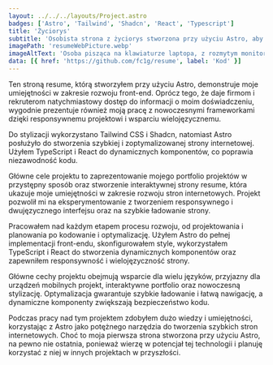 ```yaml
---
layout: ../../../layouts/Project.astro
badges: ['Astro', 'Tailwind', 'Shadcn', 'React', 'Typescript']
title: 'Życiorys'
subtitle: 'Osobista strona z życiorys stworzona przy użyciu Astro, aby zaprezentować moje umiejętności'
imagePath: 'resumeWebPicture.webp'
imageAltText: 'Osoba pisząca na klawiaturze laptopa, z rozmytym monitorem w tle.'
data: [{ href: 'https://github.com/fc1g/resume', label: 'Kod' }]
---
```


Ten stroną resume, którą stworzyłem przy użyciu Astro, demonstruje moje umiejętności w zakresie rozwoju front-end. Oprócz tego, że daje firmom i rekruterom natychmiastowy dostęp do informacji o moim doświadczeniu, wygodnie prezentuje również moją pracę z nowoczesnymi frameworkami dzięki responsywnemu projektowi i wsparciu wielojęzycznemu.

Do stylizacji wykorzystano Tailwind CSS i Shadcn, natomiast Astro posłużyło do stworzenia szybkiej i zoptymalizowanej strony internetowej. Użyłem TypeScript i React do dynamicznych komponentów, co poprawia niezawodność kodu.

Główne cele projektu to zaprezentowanie mojego portfolio projektów w przystępny sposób oraz stworzenie interaktywnej strony resume, która ukazuje moje umiejętności w zakresie rozwoju stron internetowych. Projekt pozwolił mi na eksperymentowanie z tworzeniem responsywnego i dwujęzycznego interfejsu oraz na szybkie ładowanie strony.

Pracowałem nad każdym etapem procesu rozwoju, od projektowania i planowania po kodowanie i optymalizację. Użyłem Astro do pełnej implementacji front-endu, skonfigurowałem style, wykorzystałem TypeScript i React do stworzenia dynamicznych komponentów oraz zapewniłem responsywność i wielojęzyczność strony.

Główne cechy projektu obejmują wsparcie dla wielu języków, przyjazny dla urządzeń mobilnych projekt, interaktywne portfolio oraz nowoczesną stylizację. Optymalizacja gwarantuje szybkie ładowanie i łatwą nawigację, a dynamiczne komponenty zwiększają bezpieczeństwo kodu.

Podczas pracy nad tym projektem zdobyłem dużo wiedzy i umiejętności, korzystając z Astro jako potężnego narzędzia do tworzenia szybkich stron internetowych. Choć to moja pierwsza strona stworzona przy użyciu Astro, na pewno nie ostatnia, ponieważ wierzę w potencjał tej technologii i planuję korzystać z niej w innych projektach w przyszłości.
